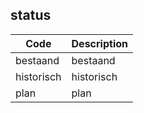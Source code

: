 ## status				
				
|	Code	|	Description	|
|	---	|	---	|
|	bestaand	|	bestaand	|
|	historisch	|	historisch	|
|	plan	|	plan	|
